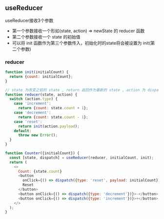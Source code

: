 <!--
 * @Author: your name
 * @Date: 2021-12-03 14:27:33
 * @LastEditTime: 2021-12-07 08:41:37
 * @LastEditors: your name
 * @Description: 打开koroFileHeader查看配置 进行设置: https://github.com/OBKoro1/koro1FileHeader/wiki/%E9%85%8D%E7%BD%AE
 * @FilePath: \react_deep\src\pages\useReducer\useReducer.md
-->
## useReducer

useReducer接收3个参数
* 第一个参数接收一个形如(state, action) => newState 的 reducer 函数
* 第二个参数接收一个 state 的初始值
* 可以将 init 函数作为第三个参数传入，初始化时的state将会被设置为 init(第二个参数)

### reducer

```javascript
function init(initialCount) {
  return {count: initialCount};
}

// state 为改变之前的 state , return 返回作为最新的 state , action 为 dispatch 中传入的参数
function reducer(state, action) {
  switch (action.type) {
    case 'increment':
      return {count: state.count + 1};
    case 'decrement':
      return {count: state.count - 1};
    case 'reset':
      return init(action.payload);
    default:
      throw new Error();
  }
}

function Counter({initialCount}) {
  const [state, dispatch] = useReducer(reducer, initialCount, init);
  return (
    <>
      Count: {state.count}
      <button
        onClick={() => dispatch({type: 'reset', payload: initialCount})}>
        Reset
      </button>
      <button onClick={() => dispatch({type: 'decrement'})}>-</button>
      <button onClick={() => dispatch({type: 'increment'})}>+</button>
    </>
  );
}

```